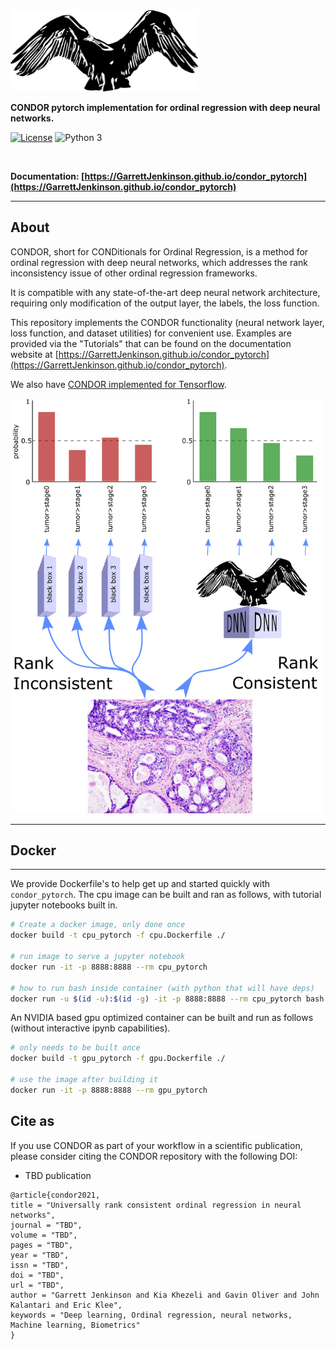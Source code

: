 
<img src="docs/img/condor.png" width=300>

**CONDOR pytorch implementation for ordinal regression with deep neural networks.**

[![License](https://img.shields.io/badge/license-MIT-blue.svg)](https://github.com/GarrettJenkinson/condor_pytorch/blob/master/LICENSE)
![Python 3](https://img.shields.io/badge/python-3-blue.svg)

<br>

**Documentation: [https://GarrettJenkinson.github.io/condor_pytorch](https://GarrettJenkinson.github.io/condor_pytorch)**

---

## About  

CONDOR, short for CONDitionals for Ordinal Regression, is a method for ordinal regression with deep neural networks, 
which addresses the rank inconsistency issue of other ordinal regression frameworks.

It is compatible with any state-of-the-art deep neural network architecture, requiring only modification of the output layer, the labels, the loss function.

This repository implements the CONDOR functionality (neural network layer, loss function, and dataset utilities) for convenient use. 
Examples are provided via the "Tutorials" that can be found on the documentation website at [https://GarrettJenkinson.github.io/condor_pytorch](https://GarrettJenkinson.github.io/condor_pytorch).

We also have [CONDOR implemented for Tensorflow](https://github.com/GarrettJenkinson/condor_tensorflow).

<img src="docs/img/rankconsistent.png" width=500>

---

## Docker
---

We provide Dockerfile's to help get up and started quickly with `condor_pytorch`.
The cpu image can be built and ran as follows, with tutorial jupyter notebooks
built in.

```bash
# Create a docker image, only done once
docker build -t cpu_pytorch -f cpu.Dockerfile ./

# run image to serve a jupyter notebook
docker run -it -p 8888:8888 --rm cpu_pytorch

# how to run bash inside container (with python that will have deps)
docker run -u $(id -u):$(id -g) -it -p 8888:8888 --rm cpu_pytorch bash
```

An NVIDIA based gpu optimized container can be built and run 
as follows (without interactive ipynb capabilities).

```bash
# only needs to be built once
docker build -t gpu_pytorch -f gpu.Dockerfile ./

# use the image after building it
docker run -it -p 8888:8888 --rm gpu_pytorch
```

## Cite as

If you use CONDOR as part of your workflow in a scientific publication, please consider citing the CONDOR repository with the following DOI:

- TBD publication

```
@article{condor2021,
title = "Universally rank consistent ordinal regression in neural networks",
journal = "TBD",
volume = "TBD",
pages = "TBD",
year = "TBD",
issn = "TBD",
doi = "TBD",
url = "TBD",
author = "Garrett Jenkinson and Kia Khezeli and Gavin Oliver and John Kalantari and Eric Klee",
keywords = "Deep learning, Ordinal regression, neural networks, Machine learning, Biometrics"
}
```

